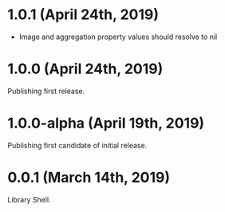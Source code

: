 # 1.0.1 (April 24th, 2019)

* Image and aggregation property values should resolve to nil

# 1.0.0 (April 24th, 2019)

Publishing first release.

# 1.0.0-alpha (April 19th, 2019)

Publishing first candidate of initial release.

# 0.0.1 (March 14th, 2019)

Library Shell.
